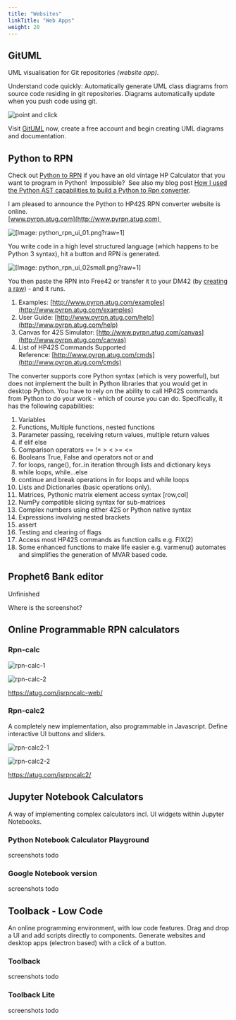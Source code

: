 ```yaml
---
title: "Websites"
linkTitle: "Web Apps"
weight: 20
---
```


## GitUML

UML visualisation for Git repositories _(website app)_.

Understand code quickly: Automatically generate UML class diagrams from source code residing in git repositories. Diagrams automatically update when you push code using git.

![point and click](https://www.gituml.com/static/home2/images_home/2017-10-19_09-43-34.bf679c329661.gif)

Visit [GitUML](http://www.gituml.com) now, create a free account and begin creating UML diagrams and documentation.


## Python to RPN

Check out [Python to RPN](http://www.pyrpn.atug.com) if you have an old vintage HP Calculator that you want to program in Python!  Impossible?  See also my blog post [How I used the Python AST capabilities to build a Python to Rpn converter](http://www.andypatterns.com/index.php/blog/ast-parsing-python-generate-hp-calculator-rpn/ "AST Parsing with Python to generate HP Calculator RPN").

I am pleased to announce the Python to HP42S RPN converter website is online.  
[www.pyrpn.atug.com](http://www.pyrpn.atug.com)   
  
![[Image: python_rpn_ui_01.png?raw=1]](https://www.dropbox.com/s/nqfq01xaxvi4xnv/python_rpn_ui_01.png?raw=1)  
  
You write code in a high level structured language (which happens to be Python 3 syntax), hit a button and RPN is generated.   
  
![[Image: python_rpn_ui_02small.png?raw=1]](https://www.dropbox.com/s/3xcmxfxraxc6wej/python_rpn_ui_02small.png?raw=1)  
  
You then paste the RPN into Free42 or transfer it to your DM42 (by [creating a raw](https://www.swissmicros.com/dm42/decoder/)) - and it runs.

1.  Examples: [http://www.pyrpn.atug.com/examples](http://www.pyrpn.atug.com/examples)
2.  User Guide: [http://www.pyrpn.atug.com/help](http://www.pyrpn.atug.com/help)
3.  Canvas for 42S Simulator: [http://www.pyrpn.atug.com/canvas](http://www.pyrpn.atug.com/canvas)
4.  List of HP42S Commands Supported Reference: [http://www.pyrpn.atug.com/cmds](http://www.pyrpn.atug.com/cmds)

The converter supports core Python syntax (which is very powerful), but does not implement the built in Python libraries that you would get in desktop Python. You have to rely on the ability to call HP42S commands from Python to do your work - which of course you can do. Specifically, it has the following capabilities:

1.  Variables
2.  Functions, Multiple functions, nested functions
3.  Parameter passing, receiving return values, multiple return values
4.  if elif else
5.  Comparison operators == != > < >= <=
6.  Booleans True, False and operators not or and
7.  for loops, range(), for..in iteration through lists and dictionary keys
8.  while loops, while...else
9.  continue and break operations in for loops and while loops
10.  Lists and Dictionaries (basic operations only).
11.  Matrices, Pythonic matrix element access syntax \[row,col\]
12.  NumPy compatible slicing syntax for sub-matrices
13.  Complex numbers using either 42S or Python native syntax
14.  Expressions involving nested brackets
15.  assert
16.  Testing and clearing of flags
17.  Access most HP42S commands as function calls e.g. FIX(2)
18.  Some enhanced functions to make life easier e.g. varmenu() automates and simplifies the generation of MVAR based code.



## Prophet6 Bank editor

Unfinished

Where is the screenshot?

## Online Programmable RPN calculators

### Rpn-calc

![rpn-calc-1](/projects/websites/images/rpn-calc-1.png)

![rpn-calc-2](/projects/websites/images/rpn-calc-2.png)

https://atug.com/jsrpncalc-web/

### Rpn-calc2

A completely new implementation, also programmable in Javascript. Define interactive UI buttons and sliders.

![rpn-calc2-1](/projects/websites/images/rpn-calc2-1.png)

![rpn-calc2-2](/projects/websites/images/rpn-calc2-2.png)

https://atug.com/jsrpncalc2/

## Jupyter Notebook Calculators

A way of implementing complex calculators incl. UI widgets within Jupyter Notebooks. 

### Python Notebook Calculator Playground

screenshots todo

### Google Notebook version

screenshots todo

## Toolback - Low Code 

An online programming environment, with low code features.  Drag and drop a UI and add scripts directly to components.  Generate websites and desktop apps (electron based) with a click of a button.

### Toolback

screenshots todo

### Toolback Lite

screenshots todo

